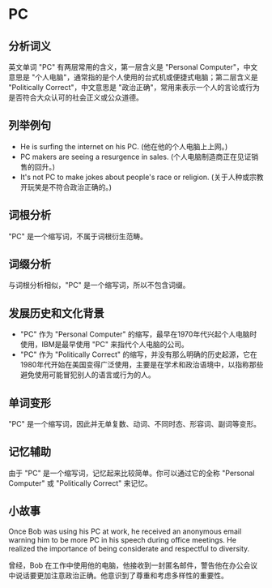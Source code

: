 # PC

## 分析词义

  

英文单词 "PC" 有两层常用的含义，第一层含义是 "Personal Computer"，中文意思是 "个人电脑"，通常指的是个人使用的台式机或便捷式电脑；第二层含义是 "Politically Correct"，中文意思是 "政治正确"，常用来表示一个人的言论或行为是否符合大众认可的社会正义或公众道德。

  

## 列举例句

  

*   He is surfing the internet on his PC. (他在他的个人电脑上上网。)
*   PC makers are seeing a resurgence in sales. (个人电脑制造商正在见证销售的回升。)
*   It's not PC to make jokes about people's race or religion. (关于人种或宗教开玩笑是不符合政治正确的。)

  

## 词根分析

  

"PC" 是一个缩写词，不属于词根衍生范畴。

  

## 词缀分析

  

与词根分析相似，"PC" 是一个缩写词，所以不包含词缀。

  

## 发展历史和文化背景

  

*   "PC" 作为 "Personal Computer" 的缩写，最早在1970年代兴起个人电脑时使用，IBM是最早使用 "PC" 来指代个人电脑的公司。
*   "PC" 作为 "Politically Correct" 的缩写，并没有那么明确的历史起源，它在1980年代开始在美国变得广泛使用，主要是在学术和政治语境中，以指称那些避免使用可能冒犯别人的语言或行为的人。

  

## 单词变形

  

"PC" 是一个缩写词，因此并无单复数、动词、不同时态、形容词、副词等变形。

  

## 记忆辅助

  

由于 "PC" 是一个缩写词，记忆起来比较简单。你可以通过它的全称 "Personal Computer" 或 "Politically Correct" 来记忆。

  

## 小故事

  

Once Bob was using his PC at work, he received an anonymous email warning him to be more PC in his speech during office meetings. He realized the importance of being considerate and respectful to diversity.

  

曾经，Bob 在工作中使用他的电脑，他接收到一封匿名邮件，警告他在办公会议中说话要更加注意政治正确。他意识到了尊重和考虑多样性的重要性。
